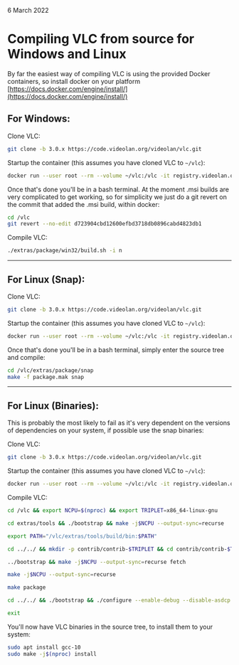 6 March 2022

# Compiling VLC from source for Windows and Linux

By far the easiest way of compiling VLC is using the provided Docker containers, so install docker on your platform [https://docs.docker.com/engine/install/](https://docs.docker.com/engine/install/)

## For Windows:

Clone VLC:
```bash
git clone -b 3.0.x https://code.videolan.org/videolan/vlc.git
```

Startup the container (this assumes you have cloned VLC to `~/vlc`):
```bash
docker run --user root --rm --volume ~/vlc:/vlc -it registry.videolan.org/vlc-debian-win64-3.0:20211008140026 bash
```

Once that's done you'll be in a bash terminal. At the moment .msi builds are very complicated to get working, so for simplicity we just do a git revert on the commit that added the .msi build, within docker:
```bash
cd /vlc
git revert --no-edit d723904cbd12600efbd3718db0896cabd4823db1
```

Compile VLC:
```bash
./extras/package/win32/build.sh -i n
```

---

## For Linux (Snap):

Clone VLC:
```bash
git clone -b 3.0.x https://code.videolan.org/videolan/vlc.git
```

Startup the container (this assumes you have cloned VLC to `~/vlc`):
```bash
docker run --user root --rm --volume ~/vlc:/vlc -it registry.videolan.org/vlc-ubuntu-bionic:20190627090437 bash
```

Once that's done you'll be in a bash terminal, simply enter the source tree and compile:
```bash
cd /vlc/extras/package/snap
make -f package.mak snap
```

---

## For Linux (Binaries):

This is probably the most likely to fail as it's very dependent on the versions of dependencies on your system, if possible use the snap binaries:

Clone VLC:
```bash
git clone -b 3.0.x https://code.videolan.org/videolan/vlc.git
```

Startup the container (this assumes you have cloned VLC to `~/vlc`):
```bash
docker run --user root --rm --volume ~/vlc:/vlc -it registry.videolan.org/vlc-debian-unstable:20210803114245 bash
```

Compile VLC:
```bash
cd /vlc && export NCPU=$(nproc) && export TRIPLET=x86_64-linux-gnu

cd extras/tools && ./bootstrap && make -j$NCPU --output-sync=recurse

export PATH="/vlc/extras/tools/build/bin:$PATH"

cd ../../ && mkdir -p contrib/contrib-$TRIPLET && cd contrib/contrib-$TRIPLET

../bootstrap && make -j$NCPU --output-sync=recurse fetch

make -j$NCPU --output-sync=recurse

make package

cd ../../ && ./bootstrap && ./configure --enable-debug --disable-asdcp && make -j$NCPU

exit
```

You'll now have VLC binaries in the source tree, to install them to your system:

```bash
sudo apt install gcc-10
sudo make -j$(nproc) install
```
